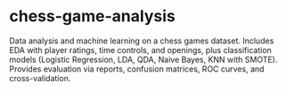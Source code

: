 # chess-game-analysis
Data analysis and machine learning on a chess games dataset. Includes EDA with player ratings, time controls, and openings, plus classification models (Logistic Regression, LDA, QDA, Naive Bayes, KNN with SMOTE). Provides evaluation via reports, confusion matrices, ROC curves, and cross-validation.
